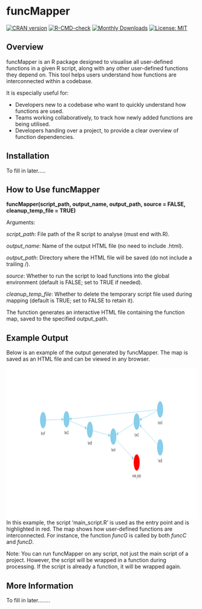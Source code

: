 # funcMapper

[![CRAN version](https://www.r-pkg.org/badges/version/funcMapper)](https://CRAN.R-project.org/package=funcMapper)
[![R-CMD-check](https://github.com/yourusername/funcMapper/actions/workflows/R-CMD-check.yaml/badge.svg)](https://github.com/yourusername/funcMapper/actions)
[![Monthly Downloads](https://cranlogs.r-pkg.org/badges/funcMapper)](https://cran.r-project.org/package=funcMapper)
[![License: MIT](https://img.shields.io/badge/license-MIT-blue.svg)](LICENSE)

## Overview
funcMapper is an R package designed to visualise all user-defined functions in a given R script, along with any other user-defined functions they depend on. This tool helps users understand how functions are interconnected within a codebase.

It is especially useful for:
 - Developers new to a codebase who want to quickly understand how functions are used.
 - Teams working collaboratively, to track how newly added functions are being utilised.
 - Developers handing over a project, to provide a clear overview of function dependencies.

## Installation

To fill in later.....

## How to Use funcMapper 

**funcMapper(script_path, output_name, output_path, source = FALSE, cleanup_temp_file = TRUE)**

Arguments:

*script_path*: File path of the R script to analyse (must end with.R).

*output_name*: Name of the output HTML file (no need to include .html).

*output_path*: Directory where the HTML file will be saved (do not include a trailing /).

*source*: Whether to run the script to load functions into the global environment (default is FALSE; set to TRUE if needed).

*cleanup_temp_file*: Whether to delete the temporary script file used during mapping (default is TRUE; set to FALSE to retain it).

The function generates an interactive HTML file containing the function map, saved to the specified output_path.

## Example Output

Below is an example of the output generated by funcMapper. The map is saved as an HTML file and can be viewed in any browser.

<p align="left">
<img src="vignettes/example_funcMapper.png" align="left" height="400"/>

In this example, the script ‘main_script.R’ is used as the entry point and is highlighted in red. The map shows how user-defined functions are interconnected. For instance, the function *funcG* is called by both *funcC* and *funcD*.

Note: You can run funcMapper on any script, not just the main script of a project. However, the script will be wrapped in a function during processing. If the script is already a function, it will be wrapped again.

## More Information 

To fill in later........
